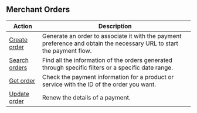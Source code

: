## Merchant Orders

|Action|Description|
|---|---|
|[Create order](https://www.mercadopago[FAKER][URL][DOMAIN]/developers/en/reference/merchant_orders/_merchant_orders/post)|Generate an order to associate it with the payment preference and obtain the necessary URL to start the payment flow.|
|[Search orders](https://www.mercadopago[FAKER][URL][DOMAIN]/developers/en/reference/merchant_orders/_merchant_orders_search/get)|Find all the information of the orders generated through specific filters or a specific date range.|
|[Get order](https://www.mercadopago[FAKER][URL][DOMAIN]/developers/en/reference/merchant_orders/_merchant_orders_id/get)|Check the payment information for a product or service with the ID of the order you want.|
|[Update order](https://www.mercadopago[FAKER][URL][DOMAIN]/developers/en/reference/merchant_orders/_merchant_orders_id/put)|Renew the details of a payment.|




